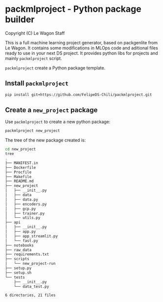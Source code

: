 # packmlproject - Python package builder

Copyright (C)  Le Wagon Staff

This is a full machine learning project generator, based on packgenlite from Le Wagon. It contains some modifications in MLOps code and aditional files ready to use in your next DS project. It provides python libs for projects and mainly `packmlproject` script.



`packmlproject` create a Python package template.

## Install `packmlproject`
```bash
pip install git+https://github.com/FelipeDS-Chili/packmlproject.git
```

## Create a `new_project` package

Use `packmlproject` to create a new python package:

```bash
packmlproject new_project
```

The tree of the new package created is:

```bash
cd new_project
tree
.
├── MANIFEST.in
├── Dockerfile
├── Procfile
├── Makefile
├── README.md
├── new_project
│   ├── __init__.py
│   ├── data
│   ├── data.py
│   ├── encoders.py
│   ├── gcp.py
│   ├── trainer.py
│   └── utils.py
├── api
│   ├── __init__.py
│   ├── app.py
│   ├── app_streamlit.py
│   └── fast.py
├── notebooks
├── raw_data
├── requirements.txt
├── scripts
│   └── new_project-run
├── setup.py
├── setup.sh
└── tests
    ├── __init__.py
    └── data_test.py

6 directories, 21 files
```
